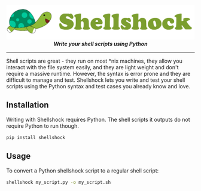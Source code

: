 <p align="center">
<img src="logo.png" />
<em><strong>Write your shell scripts using Python</strong></em>
</p>
<hr/>
Shell scripts are great - they run on most *nix machines, they allow you interact with the file system easily, and they are light weight and don't require a massive runtime. However, the syntax is error prone and they are difficult to manage and test. Shellshock lets you write and test your shell scripts using the Python syntax and test cases you already know and love.

## Installation

Writing with Shellshock requires Python. The shell scripts it outputs do not require Python to run though.
```bash
pip install shellshock
```

## Usage
To convert a Python shellshock script to a regular shell script:
```bash
shellshock my_script.py -o my_script.sh
```
